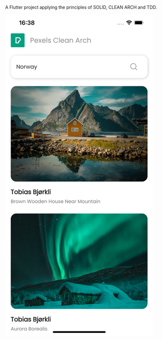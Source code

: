 A Flutter project applying the principles of SOLID, CLEAN ARCH and TDD.

![alt text](https://github.com/williamsilva-98/pexels-clean-arch/blob/master/assets/home.png?raw=true)